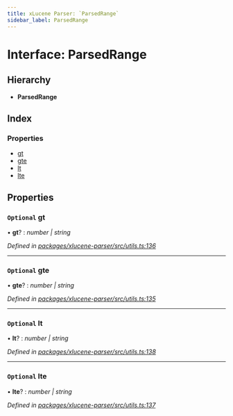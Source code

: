 ```yaml
---
title: xLucene Parser: `ParsedRange`
sidebar_label: ParsedRange
---
```


# Interface: ParsedRange

## Hierarchy

* **ParsedRange**

## Index

### Properties

* [gt](parsedrange.md#optional-gt)
* [gte](parsedrange.md#optional-gte)
* [lt](parsedrange.md#optional-lt)
* [lte](parsedrange.md#optional-lte)

## Properties

### `Optional` gt

• **gt**? : *number | string*

*Defined in [packages/xlucene-parser/src/utils.ts:136](https://github.com/terascope/teraslice/blob/653cf7530/packages/xlucene-parser/src/utils.ts#L136)*

___

### `Optional` gte

• **gte**? : *number | string*

*Defined in [packages/xlucene-parser/src/utils.ts:135](https://github.com/terascope/teraslice/blob/653cf7530/packages/xlucene-parser/src/utils.ts#L135)*

___

### `Optional` lt

• **lt**? : *number | string*

*Defined in [packages/xlucene-parser/src/utils.ts:138](https://github.com/terascope/teraslice/blob/653cf7530/packages/xlucene-parser/src/utils.ts#L138)*

___

### `Optional` lte

• **lte**? : *number | string*

*Defined in [packages/xlucene-parser/src/utils.ts:137](https://github.com/terascope/teraslice/blob/653cf7530/packages/xlucene-parser/src/utils.ts#L137)*
